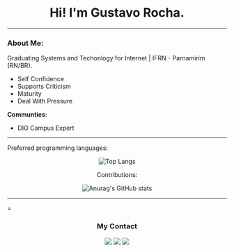 
<h1 align="center"> Hi! I'm Gustavo Rocha.</h1>

____________________________________________________
<h3 color='green'> About Me:</h3>
<p>Graduating Systems and Techonlogy for Internet | IFRN - Parnamirim (RN/BR).</p>

* Self Confidence
* Supports Criticism
* Maturity
* Deal With Pressure


<b>Communties:</b>

 * DIO Campus Expert
  

____________________________________________________

 
Preferred programming languages:
<div align="center">


![Top Langs](https://github-readme-stats-sigma-five.vercel.app/api/top-langs/?username=GstavRocha&langs_count=8&count_private=true&theme=midnight-purple&hide_border=true)

Contributions:

![Anurag's GitHub stats](https://github-readme-stats-sigma-five.vercel.app/api?username=GstavRocha&show_icons=true&count_private=true&theme=midnight-purple&hide_border=true)

</div>

____________________________________________________

=
<h3 align="center">My Contact</h2>
<div align="center"> 

  <a href = "rocha.gustavo@escolar.ifrn.edu.br"><img src="https://img.shields.io/badge/Gmail-D14836?style=for-the-badge&logo=gmail&logoColor=white" target="_blank"></a>
  <a href="https://www.linkedin.com/in/gustavo-rocha-1a0087226/" target="_blank"><img src="https://img.shields.io/badge/-LinkedIn-%230077B5?style=for-the-badge&logo=linkedin&logoColor=white" target="_blank"></a>
  <a href="https://www.instagram.com/gustavorocha.dev/" target="_blank"><img src="https://img.shields.io/badge/-Instagram-%230077B5?style=for-the-badge&logo=instagram&logoColor=white" target="_blank"></a>


 
